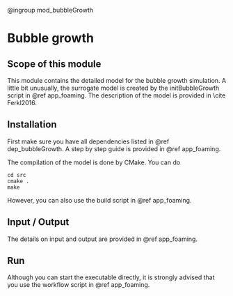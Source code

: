 @ingroup mod_bubbleGrowth

Bubble growth
=============

## Scope of this module

This module contains the detailed model for the bubble growth simulation. A little bit unusually, the surrogate model is created by the initBubbleGrowth script in @ref app_foaming. The description of the model is provided in \cite Ferkl2016.

## Installation

First make sure you have all dependencies listed in @ref dep_bubbleGrowth. A step by step guide is provided in @ref app_foaming.

The compilation of the model is done by CMake. You can do
```
cd src
cmake .
make
```
However, you can also use the build script in @ref app_foaming.

## Input / Output

The details on input and output are provided in @ref app_foaming.

## Run

Although you can start the executable directly, it is strongly advised that you use the workflow script in @ref app_foaming.
